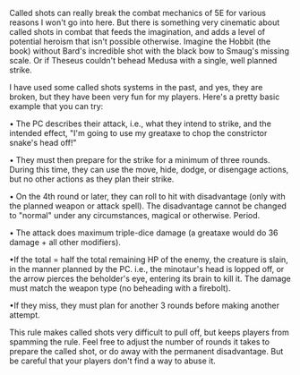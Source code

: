 Called shots can really break the combat mechanics of 5E for various reasons I won't go into here. But there is something very cinematic about called shots in combat that feeds the imagination, and adds a level of potential heroism that isn't possible otherwise. Imagine the Hobbit (the book) without Bard's incredible shot with the black bow to Smaug's missing scale. Or if Theseus couldn't behead Medusa with a single, well planned strike.

I have used some called shots systems in the past, and yes, they are broken, but they have been very fun for my players. Here's a pretty basic example that you can try:

• The PC describes their attack, i.e., what they intend to strike, and the intended effect, "I'm going to use my greataxe to chop the constrictor snake's head off!"

• They must then prepare for the strike for a minimum of three rounds. During this time, they can use the move, hide, dodge, or disengage actions, but no other actions as they plan their strike.

• On the 4th round or later, they can roll to hit with disadvantage (only with the planned weapon or attack spell). The disadvantage cannot be changed to "normal" under any circumstances, magical or otherwise. Period.

• The attack does maximum triple-dice damage (a greataxe would do 36 damage + all other modifiers).

•If the total = half the total remaining HP of the enemy, the creature is slain, in the manner planned by the PC. i.e., the minotaur's head is lopped off, or the arrow pierces the beholder's eye, entering its brain to kill it. The damage must match the weapon type (no beheading with a firebolt).

•If they miss, they must plan for another 3 rounds before making another attempt.

This rule makes called shots very difficult to pull off, but keeps players from spamming the rule. Feel free to adjust the number of rounds it takes to prepare the called shot, or do away with the permanent disadvantage. But be careful that your players don't find a way to abuse it.